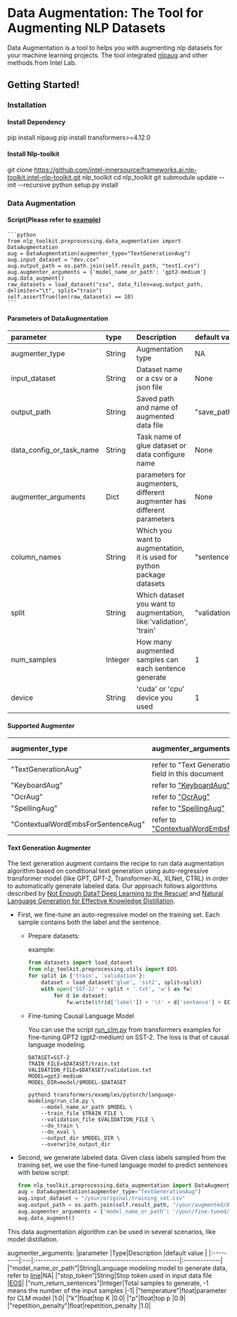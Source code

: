 # Data Augmentation: The Tool for Augmenting NLP Datasets
Data Augmentation is a tool to helps you with augmenting nlp datasets for your machine learning projects. The tool integrated [nlpaug](https://github.com/makcedward/nlpaug) and other methods from Intel Lab.

## Getting Started!
### Installation
#### Install Dependency
pip install nlpaug
pip install transformers>=4.12.0

#### Install Nlp-toolkit
git clone https://github.com/intel-innersource/frameworks.ai.nlp-toolkit.intel-nlp-toolkit.git nlp_toolkit
cd nlp_toolkit
git submodule update --init --recursive
python setup.py install

### Data Augmentation
#### Script(Please refer to [example](tests/test_data_augmentation.py))
    ```python
    from nlp_toolkit.preprocessing.data_augmentation import DataAugmentation
    aug = DataAugmentation(augmenter_type="TextGenerationAug")
    aug.input_dataset = "dev.csv"
    aug.output_path = os.path.join(self.result_path, "test1.cvs")
    aug.augmenter_arguments = {'model_name_or_path': 'gpt2-medium'}
    aug.data_augment()
    raw_datasets = load_dataset("csv", data_files=aug.output_path, delimiter="\t", split="train")
    self.assertTrue(len(raw_datasets) == 10)
    ```

#### Parameters of DataAugmentation
|parameter |type |Description                                                           |default value |
|:---------|:----|:------------------------------------------------------------------|:-------------|
|augmenter_type|String|Augmentation type                                             |NA  |
|input_dataset|String|Dataset name or a csv or a json file                           |None  |
|output_path|String|Saved path and name of augmented data file                       |"save_path/augmented_dataset.csv"|
|data_config_or_task_name|String|Task name of glue dataset or data configure name    |None  |
|augmenter_arguments|Dict|parameters for augmenters, different augmenter has different parameters |None|
|column_names|String|Which you want to augmentation, it is used for python package datasets|"sentence"|
|split|String|Which dataset you want to augmentation, like:'validation', 'train'     |"validation"  |
|num_samples|Integer|How many augmented samples can each sentence generate           |1  |
|device|String|'cuda' or 'cpu' device you used                                       |1  |

#### Supported Augmenter
|augmenter_type |augmenter_arguments                                                 |default value |
|:--------------|:-------------------------------------------------------------------|:-------------|
|"TextGenerationAug"|refer to "Text Generation Augmenter" field in this document               |NA  |
|"KeyboardAug"|refer to ["KeyboardAug"](https://github.com/makcedward/nlpaug/blob/40794970124c26ce2e587e567738247bf20ebcad/nlpaug/augmenter/char/keyboard.py#L46)      |NA  |
|"OcrAug"|refer to ["OcrAug"](https://github.com/makcedward/nlpaug/blob/40794970124c26ce2e587e567738247bf20ebcad/nlpaug/augmenter/char/ocr.py#L38)           |NA  |
|"SpellingAug"|refer to ["SpellingAug"](https://github.com/makcedward/nlpaug/blob/40794970124c26ce2e587e567738247bf20ebcad/nlpaug/augmenter/word/spelling.py#L49)      |NA  |
|"ContextualWordEmbsForSentenceAug"|refer to ["ContextualWordEmbsForSentenceAug"](https://github.com/makcedward/nlpaug/blob/40794970124c26ce2e587e567738247bf20ebcad/nlpaug/augmenter/sentence/context_word_embs_sentence.py#L77)      |    |

#### Text Generation Augmenter
The text generation augment contains the recipe to run data augmentation algorithm based on conditional text generation using auto-regressive transformer model (like GPT, GPT-2, Transformer-XL, XLNet, CTRL) in order to automatically generate labeled data.
Our approach follows algorithms described by [Not Enough Data? Deep Learning to the Rescue!](https://arxiv.org/abs/1911.03118) and [Natural Language Generation for Effective Knowledge Distillation](https://www.aclweb.org/anthology/D19-6122.pdf).

- First, we fine-tune an auto-regressive model on the training set. Each sample contains both the label and the sentence.
    - Prepare datasets:

        example:
        ```python
        from datasets import load_dataset
        from nlp_toolkit.preprocessing.utils import EOS
        for split in {'train', 'validation'}:
            dataset = load_dataset('glue', 'sst2', split=split)
            with open('SST-2/' + split + '.txt', 'w') as fw:
                for d in dataset:
                    fw.write(str(d['label']) + '\t' + d['sentence'] + EOS + '\n')
        ```

    - Fine-tuning Causal Language Model

        You can use the script [run_clm.py](https://github.com/huggingface/transformers/tree/v4.6.1/examples/pytorch/language-modeling/run_clm.py) from transformers examples for fine-tuning GPT2 (gpt2-medium) on SST-2. The loss is that of causal language modeling. 

        ```shell
        DATASET=SST-2
        TRAIN_FILE=$DATASET/train.txt
        VALIDATION_FILE=$DATASET/validation.txt
        MODEL=gpt2-medium
        MODEL_DIR=model/$MODEL-$DATASET

        python3 transformers/examples/pytorch/language-modeling/run_clm.py \
            --model_name_or_path $MODEL \
            --train_file $TRAIN_FILE \
            --validation_file $VALIDATION_FILE \
            --do_train \
            --do_eval \
            --output_dir $MODEL_DIR \
            --overwrite_output_dir
        ```


- Second, we generate labeled data. Given class labels sampled from the training set, we use the fine-tuned language model to predict sentences with below script:
    ```python
    from nlp_toolkit.preprocessing.data_augmentation import DataAugmentation
    aug = DataAugmentation(augmenter_type="TextGenerationAug")
    aug.input_dataset = "/your/original/training_set.csv"
    aug.output_path = os.path.join(self.result_path, "/your/augmented/dataset.cvs")
    aug.augmenter_arguments = {'model_name_or_path': '/your/fine-tuned/model'}
    aug.data_augment()
    ```

This data augmentation algorithm can be used in several scenarios, like model distillation.


augmenter_arguments:
|parameter |Type|Description                                                 |default value |
|:---------|:---|:---------------------------------------------------|:-------------|
|"model_name_or_path"|String|Language modeling model to generate data, refer to [line](nlp_toolkit/preprocessing/data_augmentation.py#L181)|NA|
|"stop_token"|String|Stop token used in input data file                     |[EOS](nlp_toolkit/preprocessing/utils.py#L7)|
|"num_return_sentences"|Integer|Total samples to generate, -1 means the number of the input samples                    |-1|
|"temperature"|float|parameter for CLM model                               |1.0|
|"k"|float|top K                                |0.0|
|"p"|float|top p                                |0.9|
|"repetition_penalty"|float|repetition_penalty                                |1.0|

